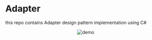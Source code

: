 # Adapter

this repo contains Adapter design pattern implementation using C#

<p align="center">
  <img src="https://raw.githubusercontent.com/YounesAlturkey/gittuwaiq/main/files/GitTuwaiq.gif" alt="demo"/>
</p>
